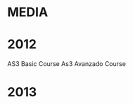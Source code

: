 MEDIA
==================================

2012
===============
AS3 Basic Course
As3 Avanzado Course

2013
===============
